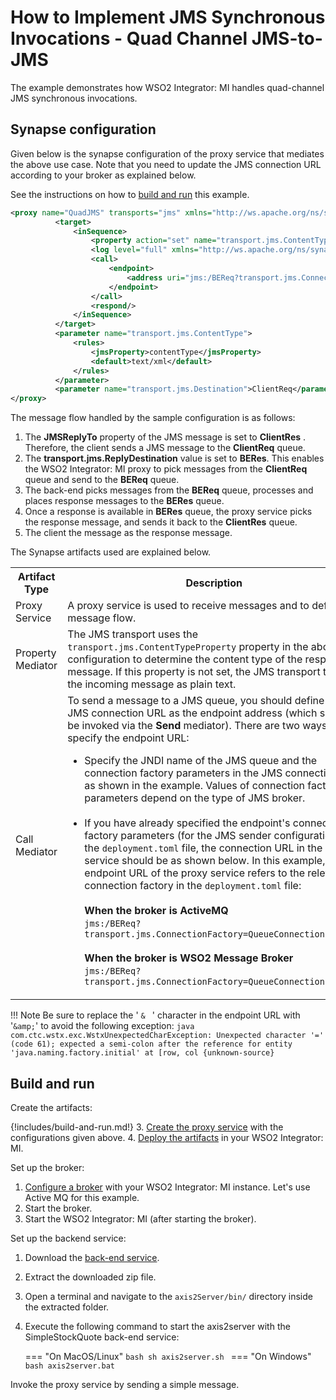 # How to Implement JMS Synchronous Invocations - Quad Channel JMS-to-JMS

The example demonstrates how WSO2 Integrator: MI handles quad-channel JMS synchronous invocations.

## Synapse configuration 

Given below is the synapse configuration of the proxy service that mediates the above use case. Note that you need to update the JMS connection URL according to your broker as explained below. 

See the instructions on how to [build and run](#build-and-run) this example.

```xml
<proxy name="QuadJMS" transports="jms" xmlns="http://ws.apache.org/ns/synapse">
          <target>
              <inSequence>
                  <property action="set" name="transport.jms.ContentTypeProperty" value="Content-Type" scope="axis2"/>
                  <log level="full" xmlns="http://ws.apache.org/ns/synapse"/>
                  <call>
                      <endpoint>
                          <address uri="jms:/BEReq?transport.jms.ConnectionFactoryJNDIName=QueueConnectionFactory&amp;java.naming.factory.initial=org.apache.activemq.jndi.ActiveMQInitialContextFactory&amp;java.naming.provider.url=tcp://localhost:61616&amp;transport.jms.DestinationType=queue&amp;transport.jms.ReplyDestination=BERes"/>
                      </endpoint>
                  </call>
                  <respond/>
              </inSequence>
          </target>
          <parameter name="transport.jms.ContentType">
              <rules>
                  <jmsProperty>contentType</jmsProperty>
                  <default>text/xml</default>
              </rules>
          </parameter>
          <parameter name="transport.jms.Destination">ClientReq</parameter>
</proxy>
```

The message flow handled by the sample configuration is as follows:

1.  The **JMSReplyTo** property of the JMS message is set to **ClientRes** . Therefore, the client sends a JMS message to the
    **ClientReq** queue.  
2.  The **transport.jms.ReplyDestination** value is set to **BERes**. This enables the WSO2 Integrator: MI proxy to pick messages from the **ClientReq** queue and send to the **BEReq** queue.  
3.  The back-end picks messages from the **BEReq** queue, processes and places response messages to the **BERes** queue.  
4.  Once a response is available in **BERes** queue, the proxy service picks the response message, and sends it back to the **ClientRes** queue.  
5.  The client the message as the response message.  

The Synapse artifacts used are explained below.

<table>
    <tr>
        <th>Artifact Type</th>
        <th>Description</th>
    </tr>
    <tr>
        <td>
            Proxy Service
        </td>
        <td>
            A proxy service is used to receive messages and to define the message flow.
        </td>
    </tr>
    <tr>
        <td>Property Mediator</td>
        <td>
            The JMS transport uses the <code>transport.jms.ContentTypeProperty</code> property in the above configuration to determine the content type of the response message. If this property is not set, the JMS transport treats the incoming message as plain text. 
        </td>
    </tr>
    <tr>
        <td>Call Mediator</td>
        <td>
           To send a message to a JMS queue, you should define the JMS connection URL as the endpoint address (which should be invoked via the <b>Send</b> mediator). There are two ways to specify the endpoint URL: 
           <ul>
               <li>
                    Specify the JNDI name of the JMS queue and the connection factory parameters in the JMS connection URL as shown in the example. Values of connection factory parameters depend on the type of JMS broker.
               </li></br>
               <li>
                    If you have already specified the endpoint's connection factory parameters (for the JMS sender configuration) in the <code>deployment.toml</code> file, the connection URL in the proxy service should be as shown below. In this example, the endpoint URL of the proxy service refers to the relevant connection factory in the <code>deployment.toml</code> file: </br></br>
                    <b>When the broker is ActiveMQ</b></br>
                    <code>jms:/BEReq?transport.jms.ConnectionFactory=QueueConnectionFactory</code></br></br>
                    <b>When the broker is WSO2 Message Broker</b></br>
                    <code>jms:/BEReq?transport.jms.ConnectionFactory=QueueConnectionFactory</code>
               </li>
           </ul>
        </td>
    </tr>
</table>

!!! Note
    Be sure to replace the ' `& ` ' character in the endpoint URL with '`&amp;`' to avoid the following exception:
    ```java
    com.ctc.wstx.exc.WstxUnexpectedCharException: Unexpected character '=' (code 61); expected a semi-colon after the reference for entity 'java.naming.factory.initial' at [row, col {unknown-source}
    ``` 

## Build and run

Create the artifacts:

{!includes/build-and-run.md!}
3. [Create the proxy service]({{base_path}}/develop/creating-artifacts/creating-a-proxy-service) with the configurations given above.
4. [Deploy the artifacts]({{base_path}}/develop/deploy-artifacts) in your WSO2 Integrator: MI.

Set up the broker:

1.  [Configure a broker]({{base_path}}/install-and-setup/setup/transport-configurations/configuring-transports/#configuring-the-jms-transport) with your WSO2 Integrator: MI instance. Let's use Active MQ for this example.
2.  Start the broker.
3.  Start the WSO2 Integrator: MI (after starting the broker).

Set up the backend service:

1. Download the [back-end service](
https://github.com/wso2-docs/WSO2_EI/blob/master/Back-End-Service/axis2Server.zip).
2. Extract the downloaded zip file.
3. Open a terminal and navigate to the `axis2Server/bin/` directory inside the extracted folder.
4. Execute the following command to start the axis2server with the SimpleStockQuote back-end service:
   
    === "On MacOS/Linux"
          ```bash
          sh axis2server.sh
          ```
    === "On Windows"               
          ```bash
          axis2server.bat
          ```
    
Invoke the proxy service by sending a simple message.